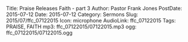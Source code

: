 Title: Praise Releases Faith - part 3
Author: Pastor Frank Jones
PostDate: 2015-07-12
Date: 2015-07-12
Category: Sermons
Slug: 2015/07/ffc_07122015
Icon: microphone
AudioLink: ffc_07122015
Tags: PRAISE, FAITH
mp3: ffc_07122015/07122015.mp3
ogg: ffc_07122015/07122015.ogg
